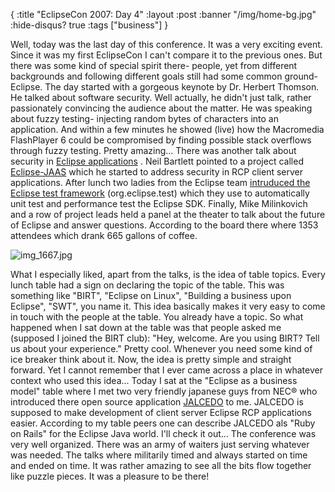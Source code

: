 {
  :title "EclipseCon 2007: Day 4"
  :layout :post
  :banner "/img/home-bg.jpg"
  :hide-disqus? true
  :tags ["business"]
}

Well, today was the last day of this conference. It was a very exciting event. Since it was my first EclipseCon I can't compare it to the previous ones. But there was some kind of special spirit there- people, yet from different backgrounds and following different goals still had some common ground- Eclipse. The day started with a gorgeous keynote by Dr. Herbert Thomson. He talked about software security. Well actually, he didn't just talk, rather passionately convincing the audience about the matter. He was speaking about fuzzy testing- injecting random bytes of characters into an application. And within a few minutes he showed (live) how the Macromedia FlashPlayer 6 could be compromised by finding possible stack overflows through fuzzy testing. Pretty amazing... There was another talk about security in [Eclipse applications](http://www.eclipsecon.org/2007/index.php?page=sub/&id=3889) . Neil Bartlett pointed to a project called [Eclipse-JAAS](http://sourceforge.net/projects/eclipse-jaas) which he started to address security in RCP client server applications. After lunch two ladies from the Eclipse team [intruduced the Eclipse test framework](http://www.eclipsecon.org/2007/index.php?page=sub/&id=3726) (org.eclipse.test) which they use to automatically unit test and performance test the Eclipse SDK. Finally, Mike Milinkovich and a row of project leads held a panel at the theater to talk about the future of Eclipse and answer questions. According to the board there where 1353 attendees which drank 665 gallons of coffee. [](/img/uploads/2007/03/img_1667.jpg "img_1667.jpg")

![img\_1667.jpg](/img/uploads/2007/03/img_1667.jpg)

What I especially liked, apart from the talks, is the idea of table topics. Every lunch table had a sign on declaring the topic of the table. This was something like "BIRT", "Eclipse on Linux", "Building a business upon Eclipse", "SWT", you name it. This idea basically makes it very easy to come in touch with the people at the table. You already have a topic. So what happened when I sat down at the table was that people asked me (supposed I joined the BIRT club): "Hey, welcome. Are you using BIRT? Tell us about your experience." Pretty cool. Whenever you need some kind of ice breaker think about it. Now, the idea is pretty simple and straight forward. Yet I cannot remember that I ever came across a place in whatever context who used this idea... Today I sat at the "Eclipse as a business model" table where I met two very friendly japanese guys from NEC® who introduced there open source application [JALCEDO](http://jalcedo2.sourceforge.net/xoops/index.php) to me. JALCEDO is supposed to make development of client server Eclipse RCP applications easier. According to my table peers one can describe JALCEDO als "Ruby on Rails" for the Eclipse Java world. I'll check it out... The conference was very well organized. There was an army of waiters just serving whatever was needed. The talks where militarily timed and always started on time and ended on time. It was rather amazing to see all the bits flow together like puzzle pieces. It was a pleasure to be there!
